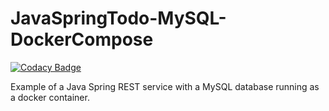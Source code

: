 # JavaSpringTodo-MySQL-DockerCompose

[![Codacy Badge](https://api.codacy.com/project/badge/Grade/6a9b7813a12145cbb5f66ab88b4ce1cd)](https://www.codacy.com/manual/adamhockemeyer/JavaSpringTodo-MySQL-DockerCompose?utm_source=github.com&amp;utm_medium=referral&amp;utm_content=adamhockemeyer/JavaSpringTodo-MySQL-DockerCompose&amp;utm_campaign=Badge_Grade)

Example of a Java Spring REST service with a MySQL database running as a docker container.
